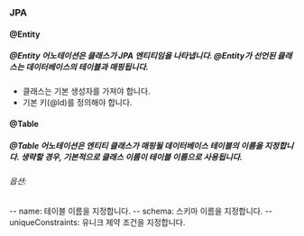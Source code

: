 ### JPA 


#### @Entity
##### @Entity 어노테이션은 클래스가 JPA 엔티티임을 나타냅니다. @Entity가 선언된 클래스는 데이터베이스의 테이블과 매핑됩니다.

- 클래스는 기본 생성자를 가져야 합니다.
- 기본 키(@Id)를 정의해야 합니다.

#### @Table
##### @Table 어노테이션은 엔티티 클래스가 매핑될 데이터베이스 테이블의 이름을 지정합니다. 생략할 경우, 기본적으로 클래스 이름이 테이블 이름으로 사용됩니다.

###### 옵션:
-- name: 테이블 이름을 지정합니다.
-- schema: 스키마 이름을 지정합니다.
-- uniqueConstraints: 유니크 제약 조건을 지정합니다.
